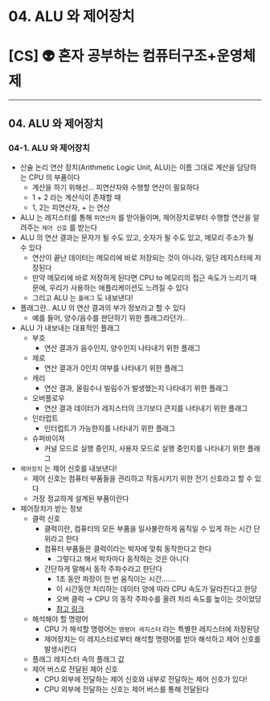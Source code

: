# 04. ALU 와 제어장치

# [CS] 👽 혼자 공부하는 컴퓨터구조+운영체제

---

## 04. ALU 와 제어장치

### 04-1. ALU 와 제어장치

- 산술 논리 연산 장치(Arithmetic Logic Unit, ALU)는 이름 그대로 계산을 담당하는 CPU 의 부품이다
  - 계산을 하기 위해선… 피연산자와 수행할 연산이 필요하다
  - 1 + 2 라는 계산식이 존재할 때
  - 1, 2는 피연산자, + 는 연산
- ALU 는 레지스터를 통해 `피연산자` 를 받아들이며, 제어장치로부터 수행할 연산을 알려주는 `제어 신호` 를 받는다
- ALU 의 연산 결과는 문자가 될 수도 있고, 숫자가 될 수도 있고, 메모리 주소가 될 수 있다
  - 연산이 끝난 데이터는 메모리에 바로 저장되는 것이 아니라, 일단 레지스터에 저장된다
  - 만약 메모리에 바로 저장하게 된다면 CPU to 메모리의 접근 속도가 느리기 때문에, 우리가 사용하는 애플리케이션도 느려질 수 있다
  - 그리고 ALU 는 `플래그` 도 내보낸다!
- 플래그란.. ALU 의 연산 결과의 부가 정보라고 할 수 있다
  - 예를 들어, 양수/음수를 판단하기 위한 플래그라던가..
- ALU 가 내보내는 대표적인 플래그
  - 부호
    - 연산 결과가 음수인지, 양수인지 나타내기 위한 플래그
  - 제로
    - 연산 결과가 0인지 여부를 나타내기 위한 플래그
  - 캐리
    - 연산 결과, 올림수나 빌림수가 발생했는지 나타내기 위한 플래그
  - 오버플로우
    - 연산 결과 데이터가 레지스터의 크기보다 큰지를 나타내기 위한 플래그
  - 인터럽트
    - 인터럽트가 가능한지를 나타내기 위한 플래그
  - 슈퍼바이저
    - 커널 모드로 실행 중인지, 사용자 모드로 실행 중인지를 나타내기 위한 플래그
- `제어장치` 는 제어 신호를 내보낸다!
  - 제어 신호는 컴퓨터 부품들을 관리하고 작동시키기 위한 전기 신호라고 할 수 있다
  - 가장 정교하게 설계된 부품이란다
- 제어장치가 받는 정보
  - 클럭 신호
    - 클럭이란, 컴퓨터의 모든 부품을 일사불란하게 움직일 수 있게 하는 시간 단위라고 한다
    - 컴퓨터 부품들은 클럭이라는 박자에 맞춰 동작한다고 한다
      - 그렇다고 해서 박자마다 동작하는 것은 아니다
    - 간단하게 말해서 동작 주파수라고 한단다
      - 1초 동안 파장이 한 번 움직이는 시간…….
      - 이 시간동안 처리하는 데이터 양에 따라 CPU 속도가 달라진다고 한당
      - 오버 클럭 → CPU 의 동작 주파수를 올려 처리 속도를 높이는 것이었당
      - [참고 링크](https://library.gabia.com/contents/infrahosting/1227/)
  - 해석해야 할 명령어
    - CPU 가 해석할 명령어는 `명령어 레지스터` 라는 특별한 레지스터에 저장된당
    - 제어장치는 이 레지스터로부터 해석할 명령어를 받아 해석하고 제어 신호를 발생시킨다
  - 플래그 레지스터 속의 플래그 값
  - 제어 버스로 전달된 제어 신호
    - CPU 외부에 전달하는 제어 신호와 내부로 전달하는 제어 신호가 있다!
    - CPU 외부에 전달하는 신호는 제어 버스를 통해 전달된다
